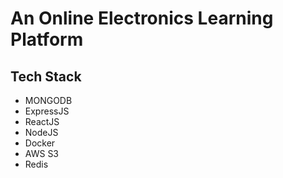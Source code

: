 # An Online Electronics Learning Platform

## Tech Stack
 - MONGODB
 - ExpressJS
 - ReactJS
 - NodeJS
 - Docker
 - AWS S3
 - Redis
